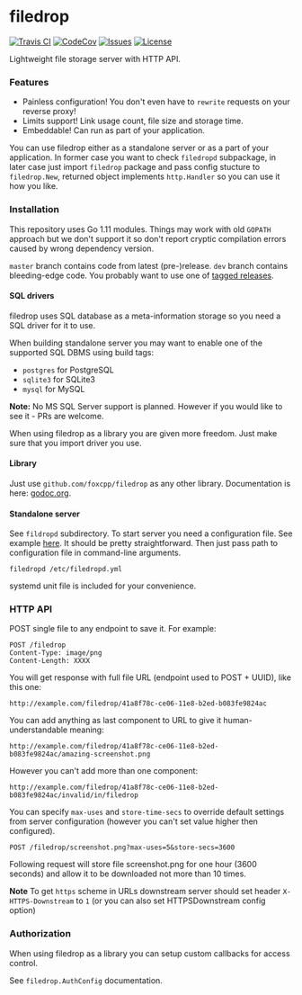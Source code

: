 filedrop
==========

[![Travis CI](https://img.shields.io/travis/com/foxcpp/filedrop.svg?style=flat-square&logo=Linux)](https://travis-ci.com/foxcpp/filedrop)
[![CodeCov](https://img.shields.io/codecov/c/github/foxcpp/filedrop.svg?style=flat-square)](https://codecov.io/gh/foxcpp/filedrop)
[![Issues](https://img.shields.io/github/issues-raw/foxcpp/filedrop.svg?style=flat-square)](https://github.com/foxcpp/filedrop/issues)
[![License](https://img.shields.io/github/license/foxcpp/filedrop.svg?style=flat-square)](https://github.com/foxcpp/filedrop/blob/master/LICENSE)

Lightweight file storage server with HTTP API.

### Features
- Painless configuration! You don't even have to `rewrite` requests on your reverse proxy!
- Limits support! Link usage count, file size and storage time.
- Embeddable! Can run as part of your application.

You can use filedrop either as a standalone server or as a part of your application.
In former case you want to check `filedropd` subpackage, in later case just
import `filedrop` package and pass config stucture to `filedrop.New`, returned
object implements `http.Handler` so you can use it how you like.

### Installation

This repository uses Go 1.11 modules. Things may work with old `GOPATH`
approach but we don't support it so don't report cryptic compilation errors
caused by wrong dependency version.

`master` branch contains code from latest (pre-)release. `dev` branch
contains bleeding-edge code. You probably want to use one of [tagged
releases](https://github.com/foxcpp/filedrop/releases).

#### SQL drivers

filedrop uses SQL database as a meta-information storage so you need a
SQL driver for it to use.

When building standalone server you may want to enable one of the
supported SQL DBMS using build tags:
* `postgres` for PostgreSQL
* `sqlite3` for SQLite3
* `mysql` for MySQL

**Note:** No MS SQL Server support is planned. However if you would like
to see it - PRs are welcome.

When using filedrop as a library you are given more freedom. Just make
sure that you import driver you use.

#### Library

Just use `github.com/foxcpp/filedrop` as any other library. Documentation
is here: [godoc.org](https://godoc.org/github.com/foxcpp/filedrop).

#### Standalone server

See `fildropd` subdirectory. To start server you need a configuration
file. See example [here](filedropd/filedropd.example.yml). It should be pretty
straightforward. Then just pass path to configuration file in
command-line arguments.

```
filedropd /etc/filedropd.yml
```

systemd unit file is included for your convenience.

### HTTP API

POST single file to any endpoint to save it.
For example:
```
POST /filedrop
Content-Type: image/png
Content-Length: XXXX
```

You will get response with full file URL (endpoint used to POST + UUID), like this one:
```
http://example.com/filedrop/41a8f78c-ce06-11e8-b2ed-b083fe9824ac
```

You can add anything as last component to URL to give it human-understandable meaning:
```
http://example.com/filedrop/41a8f78c-ce06-11e8-b2ed-b083fe9824ac/amazing-screenshot.png
```
However you can't add more than one component:
```
http://example.com/filedrop/41a8f78c-ce06-11e8-b2ed-b083fe9824ac/invalid/in/filedrop
```

You can specify `max-uses` and `store-time-secs` to override default settings
from server configuration (however you can't set value higher then configured).

```
POST /filedrop/screenshot.png?max-uses=5&store-secs=3600
```
Following request will store file screenshot.png for one hour (3600 seconds)
and allow it to be downloaded not more than 10 times.

**Note** To get `https` scheme in URLs downstream server should set header
`X-HTTPS-Downstream` to `1` (or you can also set HTTPSDownstream config option)

### Authorization

When using filedrop as a library you can setup custom callbacks
for access control.

See `filedrop.AuthConfig` documentation.
